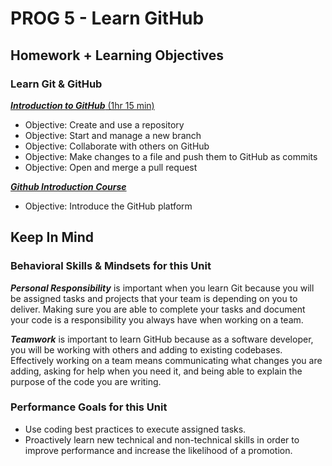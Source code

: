 # PROG 5 - Learn GitHub

## Homework + Learning Objectives

### **Learn Git & GitHub**

[***Introduction to GitHub*** (1hr 15 min)](https://www.codecademy.com/learn/learn-git/modules/introduction-to-github)

- Objective: Create and use a repository
- Objective: Start and manage a new branch
- Objective: Collaborate with others on GitHub
- Objective: Make changes to a file and push them to GitHub as commits
- Objective: Open and merge a pull request

[***Github Introduction Course***](https://lab.github.com/githubtraining/introduction-to-github)

- Objective: Introduce the GitHub platform

## Keep In Mind

### Behavioral Skills & Mindsets for this Unit

***Personal Responsibility*** is important when you learn Git because you will be assigned tasks and projects that your team is depending on you to deliver. Making sure you are able to complete your tasks and document your code is a responsibility you always have when working on a team.

***Teamwork*** is important to learn GitHub because as a software developer, you will be working with others and adding to existing codebases. Effectively working on a team means communicating what changes you are adding, asking for help when you need it, and being able to explain the purpose of the code you are writing.

### Performance Goals for this Unit

- Use coding best practices to execute assigned tasks.
- Proactively learn new technical and non-technical skills in order to improve performance and increase the likelihood of a promotion.
